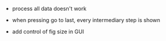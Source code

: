 
- process all data doesn't work

- when pressing go to last, every intermediary step is shown

- add control of fig size in GUI

